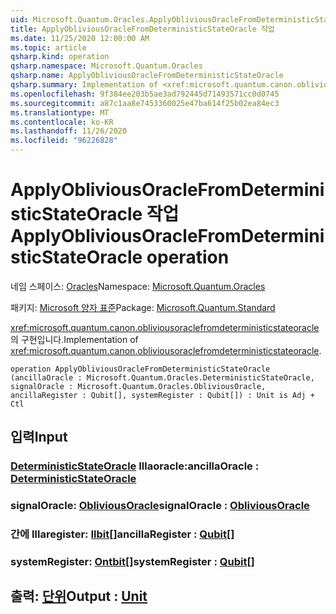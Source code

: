 ```yaml
---
uid: Microsoft.Quantum.Oracles.ApplyObliviousOracleFromDeterministicStateOracle
title: ApplyObliviousOracleFromDeterministicStateOracle 작업
ms.date: 11/25/2020 12:00:00 AM
ms.topic: article
qsharp.kind: operation
qsharp.namespace: Microsoft.Quantum.Oracles
qsharp.name: ApplyObliviousOracleFromDeterministicStateOracle
qsharp.summary: Implementation of <xref:microsoft.quantum.canon.obliviousoraclefromdeterministicstateoracle>.
ms.openlocfilehash: 9f384ee203b5ae3ad792445d71493571cc0d0745
ms.sourcegitcommit: a87c1aa8e7453360025e47ba614f25b02ea84ec3
ms.translationtype: MT
ms.contentlocale: ko-KR
ms.lasthandoff: 11/26/2020
ms.locfileid: "96226828"
---
```

# <a name="applyobliviousoraclefromdeterministicstateoracle-operation"></a><span data-ttu-id="76bbd-102">ApplyObliviousOracleFromDeterministicStateOracle 작업</span><span class="sxs-lookup"><span data-stu-id="76bbd-102">ApplyObliviousOracleFromDeterministicStateOracle operation</span></span>

<span data-ttu-id="76bbd-103">네임 스페이스: [Oracles](xref:Microsoft.Quantum.Oracles)</span><span class="sxs-lookup"><span data-stu-id="76bbd-103">Namespace: [Microsoft.Quantum.Oracles](xref:Microsoft.Quantum.Oracles)</span></span>

<span data-ttu-id="76bbd-104">패키지: [Microsoft 양자 표준](https://nuget.org/packages/Microsoft.Quantum.Standard)</span><span class="sxs-lookup"><span data-stu-id="76bbd-104">Package: [Microsoft.Quantum.Standard](https://nuget.org/packages/Microsoft.Quantum.Standard)</span></span>


<span data-ttu-id="76bbd-105"><xref:microsoft.quantum.canon.obliviousoraclefromdeterministicstateoracle>의 구현입니다.</span><span class="sxs-lookup"><span data-stu-id="76bbd-105">Implementation of <xref:microsoft.quantum.canon.obliviousoraclefromdeterministicstateoracle>.</span></span>

```qsharp
operation ApplyObliviousOracleFromDeterministicStateOracle (ancillaOracle : Microsoft.Quantum.Oracles.DeterministicStateOracle, signalOracle : Microsoft.Quantum.Oracles.ObliviousOracle, ancillaRegister : Qubit[], systemRegister : Qubit[]) : Unit is Adj + Ctl
```


## <a name="input"></a><span data-ttu-id="76bbd-106">입력</span><span class="sxs-lookup"><span data-stu-id="76bbd-106">Input</span></span>

### <a name="ancillaoracle--deterministicstateoracle"></a><span data-ttu-id="76bbd-107">[DeterministicStateOracle](xref:Microsoft.Quantum.Oracles.DeterministicStateOracle) Illaoracle:</span><span class="sxs-lookup"><span data-stu-id="76bbd-107">ancillaOracle : [DeterministicStateOracle](xref:Microsoft.Quantum.Oracles.DeterministicStateOracle)</span></span>




### <a name="signaloracle--obliviousoracle"></a><span data-ttu-id="76bbd-108">signalOracle: [ObliviousOracle](xref:Microsoft.Quantum.Oracles.ObliviousOracle)</span><span class="sxs-lookup"><span data-stu-id="76bbd-108">signalOracle : [ObliviousOracle](xref:Microsoft.Quantum.Oracles.ObliviousOracle)</span></span>




### <a name="ancillaregister--qubit"></a><span data-ttu-id="76bbd-109">간에 Illaregister: [Ilbit](xref:microsoft.quantum.lang-ref.qubit)[]</span><span class="sxs-lookup"><span data-stu-id="76bbd-109">ancillaRegister : [Qubit](xref:microsoft.quantum.lang-ref.qubit)[]</span></span>




### <a name="systemregister--qubit"></a><span data-ttu-id="76bbd-110">systemRegister: [Ontbit](xref:microsoft.quantum.lang-ref.qubit)[]</span><span class="sxs-lookup"><span data-stu-id="76bbd-110">systemRegister : [Qubit](xref:microsoft.quantum.lang-ref.qubit)[]</span></span>





## <a name="output--unit"></a><span data-ttu-id="76bbd-111">출력: [단위](xref:microsoft.quantum.lang-ref.unit)</span><span class="sxs-lookup"><span data-stu-id="76bbd-111">Output : [Unit](xref:microsoft.quantum.lang-ref.unit)</span></span>

